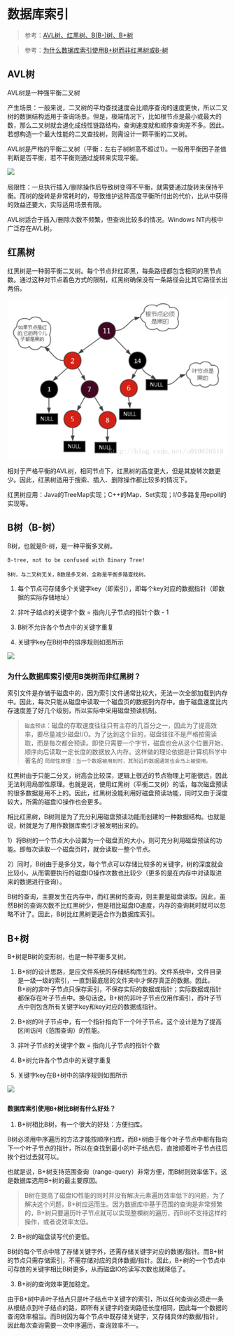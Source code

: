 # 数据库索引
> 参考：[AVL树、红黑树、B(B-)树、B+树](https://blog.csdn.net/xlgen157387/article/details/79450295)

> 参考：[为什么数据库索引使用B+树而非红黑树或B-树](https://www.cnblogs.com/aspirant/p/9214485.html)


## AVL树
AVL树是一种强平衡二叉树

产生场景：一般来说，二叉树的平均查找速度会比顺序查询的速度更快，所以二叉树的数据结构适用于查询场景。但是，极端情况下，比如根节点是最小或最大的数，那么二叉树就会退化成线性链路结构，查询速度就和顺序查询差不多。因此，若想构造一个最大性能的二叉查找树，则需设计一颗平衡的二叉树。

AVL树是严格的平衡二叉树（平衡：左右子树树高不超过1）。一般用平衡因子差值判断是否平衡，若不平衡则通过旋转来实现平衡。

![](resources/AVL树.png)

局限性：一旦执行插入/删除操作后导致树变得不平衡，就需要通过旋转来保持平衡。而树的旋转是非常耗时的，导致维护这种高度平衡所付出的代价，比从中获得的效益还要大，实际适用场景有限。

AVL树适合于插入/删除次数不频繁，但查询比较多的情况。Windows NT内核中广泛存在AVL树。


## 红黑树
红黑树是一种弱平衡二叉树。每个节点非红即黑，每条路径都包含相同的黑节点数。通过这种对节点着色方式的限制，红黑树确保没有一条路径会比其它路径长出两倍。

![](resources/红黑树.png)

相对于严格平衡的AVL树，相同节点下，红黑树的高度更大，但是其旋转次数更少。因此，红黑树适用于搜索、插入、删除操作都比较多的情况下。

红黑树应用：Java的TreeMap实现；C++的Map、Set实现；I/O多路复用epoll的实现等。

## B树（B-树）
B树，也就是B-树，是一种平衡多叉树。

```
B-tree, not to be confused with Binary Tree!

B树，与二叉树无关，B数是多叉树，全称是平衡多路查找树。
```

1. 每个节点可存储多个关键字key（即索引），即每个key对应的数据指针（即数据的实际存储地址）

2. 非叶子结点的关键字个数 = 指向儿子节点的指针个数 - 1

3. B树不允许各个节点中的关键字重复

4. 关键字key在B树中的排序规则如图所示

![](resources/B树.png)


### **为什么数据库索引使用B类树而非红黑树？**

索引文件是存储于磁盘中的，因为索引文件通常比较大，无法一次全部加载到内存中。因此，每次只能从磁盘中读取一个磁盘页的数据到内存中。由于磁盘速度比内存速度差了好几个级别，所以实际中采用磁盘预读机制。

> `磁盘预读`：磁盘的存取速度往往只有主存的几百分之一，因此为了提高效率，要尽量减少磁盘I/O。为了达到这个目的，磁盘往往不是严格按需读取，而是每次都会预读。即使只需要一个字节，磁盘也会从这个位置开始，顺序向后读取一定长度的数据放入内存。这样做的理论依据是计算机科学中著名的 `局部性原理：当一个数据被用到时，其附近的数据通常也会马上被使用。`

红黑树由于只能二分叉，树高会比较深，逻辑上很近的节点物理上可能很远，因此无法利用局部性原理。也就是说，使用红黑树（平衡二叉树）的话，每次磁盘预读的很多数据是用不上的。因此，红黑树没能利用好磁盘预读功能，同时又由于深度较大，所需的磁盘IO操作也会更多。

相比红黑树，B树则是为了充分利用磁盘预读功能而创建的一种数据结构。也就是说，树就是为了用作数据库索引才被发明出来的。

1）将B树的一个节点大小设置为一个磁盘页的大小，则可充分利用磁盘预读的功能。即每次读取一个磁盘页时，就会读取一整个节点。

2）同时，B树由于是多分叉，每个节点可以存储比较多的关键字，树的深度就会比较小，从而需要执行的磁盘IO操作次数也比较少（更多的是在内存中对读取进来的数据进行查询）。

B树的查询，主要发生在内存中，而红黑树的查询，则主要是磁盘读取。因此，虽然B树的查询次数不比红黑树少，但是相比磁盘IO速度，内存的查询耗时就可以忽略不计了。因此，B树比红黑树更适合作为数据库索引。


## B+树
B+树是B树的变形树，也是一种平衡多叉树。

1. B+树的设计思路，是应文件系统的存储结构而生的。文件系统中，文件目录是一级一级的索引，一直到最底层的文件夹中才保存真正的数据。因此，B+树的非叶子节点只保存索引，不保存实际的数据或指针；实际数据或指针都保存在叶子节点中。换句话说，B+树的非叶子节点仅用作索引，而叶子节点中则包含所有关键字key和key对应的数据或指针。

2. B+树的叶子节点中，有一个指针指向下一个叶子节点。这个设计是为了提高区间访问（范围查询）的性能。

3. 非叶子节点的关键字个数 = 指向儿子节点的指针个数 

4. B+树允许各个节点中的关键字重复

5. 关键字key在B+树中的排序规则如图所示

![](resources/B+树.png)


### `数据库索引使用B+树比B树有什么好处？`

1. B+树相比B树，有一个很大的好处：方便扫库。

B树必须用中序遍历的方法才能按顺序扫库，而B+树由于每个叶子节点中都有指向下一个叶子节点的指针，所以在查找到最小的叶子结点后，直接顺着叶子节点往后挨个扫过去就可以。

也就是说，B+树支持范围查询（range-query）非常方便，而B树则效率低下。这是数据库选用B+树的最主要原因。

> B树在提高了磁盘IO性能的同时并没有解决元素遍历效率低下的问题，为了解决这个问题，B+树应运而生。因为数据库中基于范围的查询是非常频繁的，B+树只要遍历叶子节点就可以实现整棵树的遍历，而B树不支持这样的操作，或者说效率太低。

2. B+树的磁盘读写代价更低。

B树的每个节点中除了存储关键字外，还需存储关键字对应的数据/指针。而B+树的节点只需存储索引，不需存储对应的具体数据/指针。因此，B+树的一个节点中可存放的关键字相比B树更多，从而磁盘IO的读写次数也就降低了。

3. B+树的查询效率更加稳定。

由于B+树中非叶子结点只是叶子结点中关键字的索引，所以任何查询必须走一条从根结点到叶子结点的路，即所有关键字的查询路径长度相同，因此每一个数据的查询效率相当。而B树因为每个节点中既存储关键字，又存储具体的数据/指针，因此每次查询需要一次中序遍历，查询效率不一。

